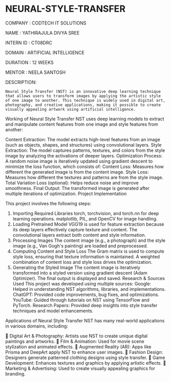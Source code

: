 # NEURAL-STYLE-TRANSFER

COMPANY : CODTECH IT SOLUTIONS

NAME : YATHIRAJULA DIVYA SREE

INTERN ID : CT08DRC

DOMAIN : ARTIFICIAL INTELLIGENCE

DURATION : 12 WEEKS 

MENTOR : NEELA SANTOSH

DESCRIPTION:  

    Neural Style Transfer (NST) is an innovative deep learning technique that allows users to transform images by applying the artistic style of one image to another. This technique is widely used in digital art, photography, and creative applications, making it possible to create visually appealing artwork using artificial intelligence.

Working of Neural Style Transfer
NST uses deep learning models to extract and manipulate content features from one image and style features from another:

Content Extraction: The model extracts high-level features from an image (such as objects, shapes, and structures) using convolutional layers.
Style Extraction: The model captures patterns, textures, and colors from the style image by analyzing the activations of deeper layers.
Optimization Process: A random noise image is iteratively updated using gradient descent to minimize the loss function, which consists of:
Content Loss: Measures how different the generated image is from the content image.
Style Loss: Measures how different the textures and patterns are from the style image.
Total Variation Loss (optional): Helps reduce noise and improve smoothness.
Final Output: The transformed image is generated after multiple iterations of optimization.
Project Implementation

This project involves the following steps:
1. Importing Required Libraries
torch, torchvision, and torch.nn for deep learning operations.
matplotlib, PIL, and OpenCV for image handling.
2. Loading Pretrained Model
VGG19 is used for feature extraction because its deep layers effectively capture texture and content.
The convolutional layers extract both content and style information.
3. Processing Images
The content image (e.g., a photograph) and the style image (e.g., Van Gogh's painting) are loaded and preprocessed.
4. Computing Content and Style Loss
The Gram matrix is used to compute style loss, ensuring that texture information is maintained.
A weighted combination of content loss and style loss drives the optimization.
5. Generating the Styled Image
The content image is iteratively transformed into a styled version using gradient descent (Adam Optimizer).
The final output is displayed and saved.
Research & Sources Used
This project was developed using multiple sources:
Google: Helped in understanding NST algorithms, libraries, and implementations. ChatGPT: Provided code improvements, bug fixes, and optimizations.
 YouTube: Guided through tutorials on NST using TensorFlow and PyTorch.
 Research Papers: Provided deep insights into style transfer techniques and model enhancements.

Applications of Neural Style Transfer
NST has many real-world applications in various domains, including:

🔹 Digital Art & Photography: Artists use NST to create unique digital paintings and artworks.
🔹 Film & Animation: Used for movie scene stylization and animated effects.
🔹 Augmented Reality (AR): Apps like Prisma and DeepArt apply NST to enhance user images.
🔹 Fashion Design: Designers generate patterned clothing designs using style transfer.
🔹 Game Development: Enhances textures and graphics by applying artistic effects.
🔹 Marketing & Advertising: Used to create visually appealing graphics for branding.

